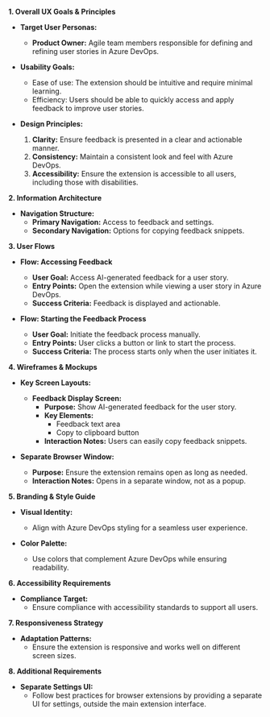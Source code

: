 **1. Overall UX Goals & Principles**

- **Target User Personas:**
  - **Product Owner:** Agile team members responsible for defining and refining user stories in Azure DevOps.

- **Usability Goals:**
  - Ease of use: The extension should be intuitive and require minimal learning.
  - Efficiency: Users should be able to quickly access and apply feedback to improve user stories.

- **Design Principles:**
  1. **Clarity:** Ensure feedback is presented in a clear and actionable manner.
  2. **Consistency:** Maintain a consistent look and feel with Azure DevOps.
  3. **Accessibility:** Ensure the extension is accessible to all users, including those with disabilities.

**2. Information Architecture**

- **Navigation Structure:**
  - **Primary Navigation:** Access to feedback and settings.
  - **Secondary Navigation:** Options for copying feedback snippets.

**3. User Flows**

- **Flow: Accessing Feedback**
  - **User Goal:** Access AI-generated feedback for a user story.
  - **Entry Points:** Open the extension while viewing a user story in Azure DevOps.
  - **Success Criteria:** Feedback is displayed and actionable.

- **Flow: Starting the Feedback Process**
  - **User Goal:** Initiate the feedback process manually.
  - **Entry Points:** User clicks a button or link to start the process.
  - **Success Criteria:** The process starts only when the user initiates it.

**4. Wireframes & Mockups**

- **Key Screen Layouts:**
  - **Feedback Display Screen:**
    - **Purpose:** Show AI-generated feedback for the user story.
    - **Key Elements:**
      - Feedback text area
      - Copy to clipboard button
    - **Interaction Notes:** Users can easily copy feedback snippets.

- **Separate Browser Window:**
  - **Purpose:** Ensure the extension remains open as long as needed.
  - **Interaction Notes:** Opens in a separate window, not as a popup.

**5. Branding & Style Guide**

- **Visual Identity:**
  - Align with Azure DevOps styling for a seamless user experience.

- **Color Palette:**
  - Use colors that complement Azure DevOps while ensuring readability.

**6. Accessibility Requirements**

- **Compliance Target:**
  - Ensure compliance with accessibility standards to support all users.

**7. Responsiveness Strategy**

- **Adaptation Patterns:**
  - Ensure the extension is responsive and works well on different screen sizes.

**8. Additional Requirements**

- **Separate Settings UI:**
  - Follow best practices for browser extensions by providing a separate UI for settings, outside the main extension interface.